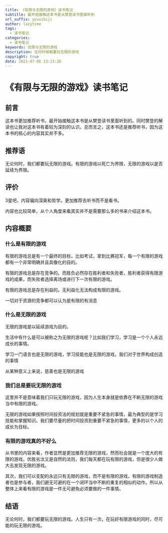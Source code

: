 ```yaml
---
title: 《有限与无限的游戏》读书笔记
subtitle: 最开始接触这本书是从樊登读书里面听到
url_suffix: youxibiji
author: lazytime
tags:
  - 读书笔记
categories:
  - 读书笔记
keywords: 优限与无限的游戏
description: 任何时候都要玩无限的游戏
copyright: true
date: 2021-07-06 23:13:26
---
```


# 《有限与无限的游戏》读书笔记

## 前言

这本书更加推荐听书，最开始接触这本书是从樊登读书里面听到的。同时樊登的解读也让我对这本书有着较为深刻的认识。总而言之，这本书还是推荐听书，因为这本书的核心的内容其实并不多。

<!-- more -->

## 推荐语

无论何时，我们都要玩无限的游戏。有限的游戏以死亡为界限，无限的游戏以是否延续为界限。

## 评价

3星吧，内容偏向深奥和哲学。更加推荐去听书而不是看书。

内容也比较简单，从个人角度来看其实并不是需要那么多的书来介绍这本书。

## 内容概要

### 什么是有限的游戏

有限的游戏总是有一个最终的目标，比如考试，拿到比赛冠军，每一个有限的游戏都有一个非常明确并且具像化的目的。

有限的游戏总是存在竞争的。而胜负必然存在胜利者和失败者，胜利者获得有限游戏的成果，而失败者选择离场或进行下一次有限的游戏。

有限的游戏总是存在利益的。无利益化无法构成有限的游戏。

一切对于资源的竞争都可以认为是有限的有消息

### 什么是无限的游戏

无限的游戏是以延续游戏为目的。

生活中有什么是可以被称之为无限的游戏呢？比如我们学习，学习是一个个人永远成长的事情。

学习一门语言也是无限的游戏，学习技能也是无限的游戏，我们对于世界构成创造的事情

从某种意义上来说，慈善也是无限的游戏

### 我们总是要玩无限的游戏

这里并不是意味着我们只玩无限的游戏，因为人生本身就是依靠在不断无限的游戏当中有限的游戏。

无限的游戏如果按照时间投资法的规划就是重要不紧急的事情，最为典型的是学习技能和掌握知识。我们要尽量的把时间投资到重要不紧急的事情，更多的以个人的成长为目标。

### 有限的游戏真的不好么

从书里的内容来看，作者显然是更加推荐无限的游戏，然而社会就是一个庞大的有限的游戏，优胜劣汰又是自然的法则，我们每天都在玩有限的游戏，但是很少人做大去发现无限的游戏。

其次，我们可以支配的永远只有无限的游戏，而不是有限的游戏，有限的游戏制造者也是参与者，我们避无可避的在一个闭环当中不断的重复的相似的动作。所以从整体上来看有限的游戏是一件无可避免必须要做的一件事情。

## 结语

无论何时，我们都要玩无限的游戏。人生只有一次，在玩好有限游戏的同时，尽可能的玩无限的游戏。
